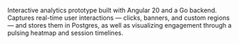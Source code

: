 Interactive analytics prototype built with Angular 20 and a Go backend. Captures real-time user interactions — clicks, banners, and custom regions — and stores them in Postgres, as well as visualizing engagement through a pulsing heatmap and session timelines.